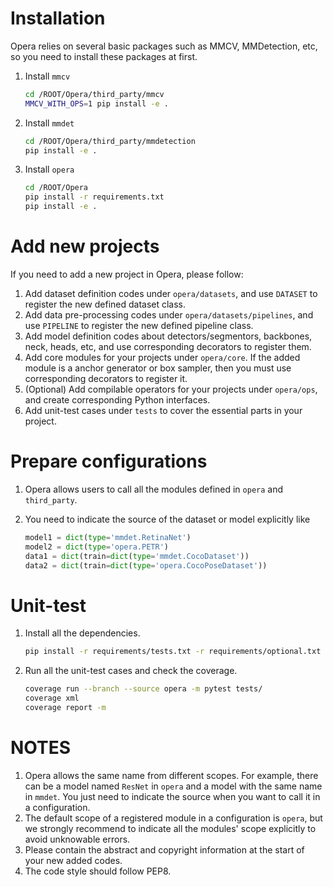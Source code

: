 # Installation

Opera relies on several basic packages such as MMCV, MMDetection, etc, so you need to install these packages at first.

1. Install `mmcv`

   ```bash
   cd /ROOT/Opera/third_party/mmcv
   MMCV_WITH_OPS=1 pip install -e .
   ```

2. Install `mmdet`

   ```bash
   cd /ROOT/Opera/third_party/mmdetection
   pip install -e .
   ```

3. Install `opera`

   ```bash
   cd /ROOT/Opera
   pip install -r requirements.txt
   pip install -e .
   ```

# Add new projects

If you need to add a new project in Opera, please follow:

1. Add dataset definition codes under `opera/datasets`, and use `DATASET` to register the new defined dataset class.
2. Add data pre-processing codes under `opera/datasets/pipelines`, and use `PIPELINE` to register the new defined pipeline class.
3. Add model definition codes about detectors/segmentors, backbones, neck, heads, etc, and use corresponding decorators to register them.
4. Add core modules for your projects under `opera/core`. If the added module is a anchor generator or box sampler, then you must use corresponding decorators to register it.
5. (Optional) Add compilable operators for your projects under `opera/ops`, and create corresponding Python interfaces.
6. Add unit-test cases under `tests` to cover the essential parts in your project.

# Prepare configurations

1. Opera allows users to call all the modules defined in `opera` and `third_party`.

2. You need to indicate the source of the dataset or model explicitly like

   ```python
   model1 = dict(type='mmdet.RetinaNet')
   model2 = dict(type='opera.PETR')
   data1 = dict(train=dict(type='mmdet.CocoDataset'))
   data2 = dict(train=dict(type='opera.CocoPoseDataset'))
   ```

# Unit-test

1. Install all the dependencies.

   ```bash
   pip install -r requirements/tests.txt -r requirements/optional.txt
   ```

2. Run all the unit-test cases and check the coverage.

   ```bash
   coverage run --branch --source opera -m pytest tests/
   coverage xml
   coverage report -m
   ```

# NOTES

1. Opera allows the same name from different scopes. For example, there can be a model named `ResNet` in `opera` and a model with the same name in `mmdet`. You just need to indicate the source when you want to call it in a configuration. 
2. The default scope of a registered module in a configuration is `opera`, but we strongly recommend to indicate all the modules' scope explicitly to avoid unknowable errors.
3. Please contain the abstract and copyright information at the start of your new added codes.
4. The code style should follow PEP8. 

